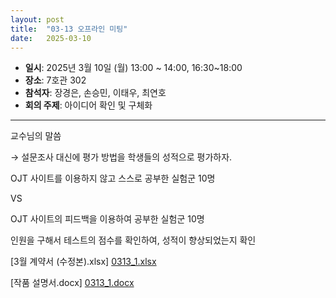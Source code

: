 ```yaml
---
layout: post
title:  "03-13 오프라인 미팅"
date:   2025-03-10 
---
```


- **일시**: 2025년 3월 10일 (월) 13:00 ~ 14:00, 16:30~18:00
- **장소**: 7호관 302
- **참석자**: 장경은, 손승민, 이태우, 최연호
- **회의 주제**: 아이디어 확인 및 구체화

---

교수님의 말씀

→ 설문조사 대신에 평가 방법을 학생들의 성적으로 평가하자.

OJT 사이트를 이용하지 않고 스스로 공부한 실험군 10명

VS

OJT 사이트의 피드백을 이용하여 공부한 실험군 10명

인원을 구해서 테스트의 점수를 확인하여, 성적이 향상되었는지 확인

[3월 계약서 (수정본).xlsx]
[0313_1.xlsx](https://github.com/user-attachments/files/19240808/0313_1.xlsx)

[작품 설명서.docx]
[0313_1.docx](https://github.com/user-attachments/files/19240839/0313_1.docx)